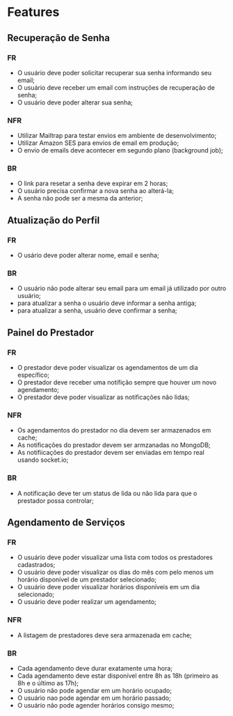 # Features

## Recuperação de Senha

### FR

- O usuário deve poder solicitar recuperar sua senha informando seu email;
- O usuário deve receber um email com instruções de recuperação de senha;
- O usuário deve poder alterar sua senha;

### NFR

- Utilizar Mailtrap para testar envios em ambiente de desenvolvimento;
- Utilizar Amazon SES para envios de email em produção;
- O envio de emails deve acontecer em segundo plano (background job);

### BR

- O link para resetar a senha deve expirar em 2 horas;
- O usuário precisa confirmar a nova senha ao alterá-la;
- A senha não pode ser a mesma da anterior;

## Atualização do Perfil

### FR

- O usário deve poder alterar nome, email e senha;

### BR

- O usuário não pode alterar seu email para um email já utilizado por outro usuário;
- para atualizar a senha o usuário deve informar a senha antiga;
- para atualizar a senha, usuário deve confirmar a senha;

## Painel do Prestador

### FR

- O prestador deve poder visualizar os agendamentos de um dia específico;
- O prestador deve receber uma notifição sempre que houver um novo agendamento;
- O prestador deve poder visualizar as notificações não lidas;

### NFR

- Os agendamentos do prestador no dia devem ser armazenados em cache;
- As notificações do prestador devem ser armzanadas no MongoDB;
- As notifiicações do prestador devem ser enviadas em tempo real usando socket.io;

### BR

- A notificação deve ter um status de lida ou não lida para que o prestador possa controlar;

## Agendamento de Serviços

### FR

- O usuário deve poder visualizar uma lista com todos os prestadores cadastrados;
- O usuário deve poder visualizar os dias do mês com pelo menos um horário disponível de um prestador selecionado;
- O usuário deve poder visualizar horários disponíveis em um dia selecionado;
- O usuário deve poder realizar um agendamento;

### NFR

- A listagem de prestadores deve sera armazenada em cache;

### BR

- Cada agendamento deve durar exatamente uma hora;
- Cada agendamento deve estar disponível entre 8h as 18h (primeiro as 8h e o último as 17h);
- O usuário não pode agendar em um horário ocupado;
- O usuário nao pode agendar em um horário passado;
- O usuário não pode agender horários consigo mesmo;
